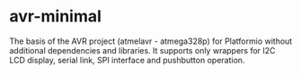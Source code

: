 # avr-minimal

The basis of the AVR project (atmelavr - atmega328p) for Platformio without additional dependencies and libraries. It supports only wrappers for I2C LCD display, serial link, SPI interface and pushbutton operation. 


